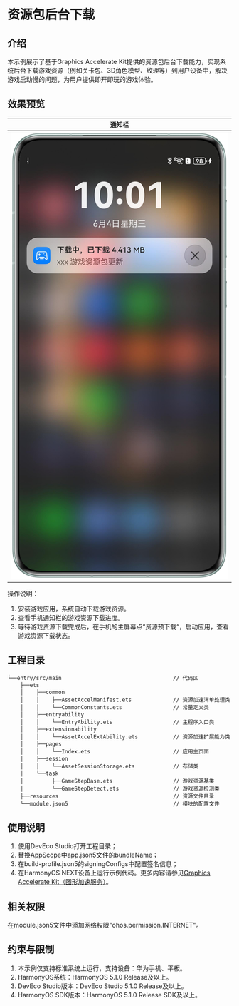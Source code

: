 # 资源包后台下载

## 介绍

本示例展示了基于Graphics Accelerate Kit提供的资源包后台下载能力，实现系统后台下载游戏资源（例如关卡包、3D角色模型、纹理等）到用户设备中，解决游戏启动慢的问题，为用户提供即开即玩的游戏体验。

## 效果预览

|             **通知栏**             |
|:------------------------------:|
| ![desk](screenshots/desk.png) |

操作说明：

1. 安装游戏应用，系统自动下载游戏资源。
2. 查看手机通知栏的游戏资源下载进度。
3. 等待游戏资源下载完成后，在手机的主屏幕点“资源预下载“，启动应用，查看游戏资源下载状态。

## 工程目录
```
└──entry/src/main                                   // 代码区
    ├──ets
    │    ├──common
    │    │    ├──AssetAccelManifest.ets             // 资源加速清单处理类
    │    │    └──CommonConstants.ets                // 常量定义类
    │    ├──entryability 
    │    │    └──EntryAbility.ets                   // 主程序入口类
    │    ├──extensionability 
    │    │    └──AssetAccelExtAbility.ets           // 资源加速扩展能力类
    │    ├──pages 
    │    │    └──Index.ets                          // 应用主页面
    │    ├──session 
    │    │    └──AssetSessionStorage.ets            // 存储类
    │    └──task
    │         ├──GameStepBase.ets                   // 游戏资源基类
    │         └──GameStepDetect.ets                 // 游戏资源检测类
    ├──resources                                    // 资源文件目录
    └──module.json5                                 // 模块的配置文件
```

## 使用说明
1. 使用DevEco Studio打开工程目录；
2. 替换AppScope中app.json5文件的bundleName；
3. 在build-profile.json5的signingConfigs中配置签名信息；
4. 在HarmonyOS NEXT设备上运行示例代码。更多内容请参见[Graphics Accelerate Kit（图形加速服务）](https://developer.huawei.com/consumer/cn/doc/harmonyos-guides/graphics-accelerate-kit-guide)。

## 相关权限
在module.json5文件中添加网络权限"ohos.permission.INTERNET"。


## 约束与限制
1. 本示例仅支持标准系统上运行，支持设备：华为手机、平板。
2. HarmonyOS系统：HarmonyOS 5.1.0 Release及以上。
3. DevEco Studio版本：DevEco Studio 5.1.0 Release及以上。
4. HarmonyOS SDK版本：HarmonyOS 5.1.0 Release SDK及以上。


